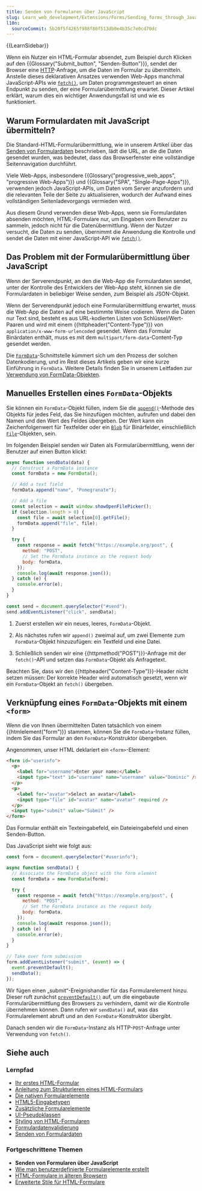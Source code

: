```yaml
---
title: Senden von Formularen über JavaScript
slug: Learn_web_development/Extensions/Forms/Sending_forms_through_JavaScript
l10n:
  sourceCommit: 5b20f5f4265f988f80f513db0e4b35c7e0cd70dc
---
```


{{LearnSidebar}}

Wenn ein Nutzer ein HTML-Formular absendet, zum Beispiel durch Klicken auf den {{Glossary("Submit_button", "Senden-Button")}}, sendet der Browser eine [HTTP](/de/docs/Web/HTTP)-Anfrage, um die Daten im Formular zu übermitteln. Anstelle dieses deklarativen Ansatzes verwenden Web-Apps manchmal JavaScript-APIs wie [`fetch()`](/de/docs/Web/API/Window/fetch), um Daten programmgesteuert an einen Endpunkt zu senden, der eine Formularübermittlung erwartet. Dieser Artikel erklärt, warum dies ein wichtiger Anwendungsfall ist und wie es funktioniert.

## Warum Formulardaten mit JavaScript übermitteln?

Die Standard-HTML-Formularübermittlung, wie in unserem Artikel über das [Senden von Formulardaten](/de/docs/Learn_web_development/Extensions/Forms/Sending_and_retrieving_form_data) beschrieben, lädt die URL, an die die Daten gesendet wurden, was bedeutet, dass das Browserfenster eine vollständige Seitennavigation durchführt.

Viele Web-Apps, insbesondere {{Glossary("progressive_web_apps", "progressive Web-Apps")}} und {{Glossary("SPA", "Single-Page-Apps")}}, verwenden jedoch JavaScript-APIs, um Daten vom Server anzufordern und die relevanten Teile der Seite zu aktualisieren, wodurch der Aufwand eines vollständigen Seitenladevorgangs vermieden wird.

Aus diesem Grund verwenden diese Web-Apps, wenn sie Formulardaten absenden möchten, HTML-Formulare nur, um Eingaben vom Benutzer zu sammeln, jedoch nicht für die Datenübermittlung. Wenn der Nutzer versucht, die Daten zu senden, übernimmt die Anwendung die Kontrolle und sendet die Daten mit einer JavaScript-API wie [`fetch()`](/de/docs/Web/API/Window/fetch).

## Das Problem mit der Formularübermittlung über JavaScript

Wenn der Serverendpunkt, an den die Web-App die Formulardaten sendet, unter der Kontrolle des Entwicklers der Web-App steht, können sie die Formulardaten in beliebiger Weise senden, zum Beispiel als JSON-Objekt.

Wenn der Serverendpunkt jedoch eine Formularübermittlung erwartet, muss die Web-App die Daten auf eine bestimmte Weise codieren. Wenn die Daten nur Text sind, besteht es aus URL-kodierten Listen von Schlüssel/Wert-Paaren und wird mit einem {{httpheader("Content-Type")}} von `application/x-www-form-urlencoded` gesendet. Wenn das Formular Binärdaten enthält, muss es mit dem `multipart/form-data`-Content-Typ gesendet werden.

Die [`FormData`](/de/docs/Web/API/FormData)-Schnittstelle kümmert sich um den Prozess der solchen Datenkodierung, und im Rest dieses Artikels geben wir eine kurze Einführung in `FormData`. Weitere Details finden Sie in unserem Leitfaden zur [Verwendung von FormData-Objekten](/de/docs/Web/API/XMLHttpRequest_API/Using_FormData_Objects).

## Manuelles Erstellen eines `FormData`-Objekts

Sie können ein `FormData`-Objekt füllen, indem Sie die [`append()`](/de/docs/Web/API/FormData/append)-Methode des Objekts für jedes Feld, das Sie hinzufügen möchten, aufrufen und dabei den Namen und den Wert des Feldes übergeben. Der Wert kann ein Zeichenfolgenwert für Textfelder oder ein [`Blob`](/de/docs/Web/API/Blob) für Binärfelder, einschließlich [`File`](/de/docs/Web/API/File)-Objekten, sein.

Im folgenden Beispiel senden wir Daten als Formularübermittlung, wenn der Benutzer auf einen Button klickt:

```js
async function sendData(data) {
  // Construct a FormData instance
  const formData = new FormData();

  // Add a text field
  formData.append("name", "Pomegranate");

  // Add a file
  const selection = await window.showOpenFilePicker();
  if (selection.length > 0) {
    const file = await selection[0].getFile();
    formData.append("file", file);
  }

  try {
    const response = await fetch("https://example.org/post", {
      method: "POST",
      // Set the FormData instance as the request body
      body: formData,
    });
    console.log(await response.json());
  } catch (e) {
    console.error(e);
  }
}

const send = document.querySelector("#send");
send.addEventListener("click", sendData);
```

1. Zuerst erstellen wir ein neues, leeres, `FormData`-Objekt.

2. Als nächstes rufen wir `append()` zweimal auf, um zwei Elemente zum `FormData`-Objekt hinzuzufügen: ein Textfeld und eine Datei.

3. Schließlich senden wir eine {{httpmethod("POST")}}-Anfrage mit der `fetch()`-API und setzen das `FormData`-Objekt als Anfragetext.

Beachten Sie, dass wir den {{httpheader("Content-Type")}}-Header nicht setzen müssen: Der korrekte Header wird automatisch gesetzt, wenn wir ein `FormData`-Objekt an `fetch()` übergeben.

## Verknüpfung eines `FormData`-Objekts mit einem `<form>`

Wenn die von Ihnen übermittelten Daten tatsächlich von einem {{htmlelement("form")}} stammen, können Sie die `FormData`-Instanz füllen, indem Sie das Formular an den `FormData`-Konstruktor übergeben.

Angenommen, unser HTML deklariert ein `<form>`-Element:

```html
<form id="userinfo">
  <p>
    <label for="username">Enter your name:</label>
    <input type="text" id="username" name="username" value="Dominic" />
  </p>
  <p>
    <label for="avatar">Select an avatar</label>
    <input type="file" id="avatar" name="avatar" required />
  </p>
  <input type="submit" value="Submit" />
</form>
```

Das Formular enthält ein Texteingabefeld, ein Dateieingabefeld und einen Senden-Button.

Das JavaScript sieht wie folgt aus:

```js
const form = document.querySelector("#userinfo");

async function sendData() {
  // Associate the FormData object with the form element
  const formData = new FormData(form);

  try {
    const response = await fetch("https://example.org/post", {
      method: "POST",
      // Set the FormData instance as the request body
      body: formData,
    });
    console.log(await response.json());
  } catch (e) {
    console.error(e);
  }
}

// Take over form submission
form.addEventListener("submit", (event) => {
  event.preventDefault();
  sendData();
});
```

Wir fügen einen „submit“-Ereignishandler für das Formularelement hinzu. Dieser ruft zunächst [`preventDefault()`](/de/docs/Web/API/Event/preventDefault) auf, um die eingebaute Formularübermittlung des Browsers zu verhindern, damit wir die Kontrolle übernehmen können. Dann rufen wir `sendData()` auf, was das Formularelement abruft und an den `FormData`-Konstruktor übergibt.

Danach senden wir die `FormData`-Instanz als HTTP-`POST`-Anfrage unter Verwendung von `fetch()`.

## Siehe auch

### Lernpfad

- [Ihr erstes HTML-Formular](/de/docs/Learn_web_development/Extensions/Forms/Your_first_form)
- [Anleitung zum Strukturieren eines HTML-Formulars](/de/docs/Learn_web_development/Extensions/Forms/How_to_structure_a_web_form)
- [Die nativen Formularelemente](/de/docs/Learn_web_development/Extensions/Forms/Basic_native_form_controls)
- [HTML5-Eingabetypen](/de/docs/Learn_web_development/Extensions/Forms/HTML5_input_types)
- [Zusätzliche Formularelemente](/de/docs/Learn_web_development/Extensions/Forms/Other_form_controls)
- [UI-Pseudoklassen](/de/docs/Learn_web_development/Extensions/Forms/UI_pseudo-classes)
- [Styling von HTML-Formularen](/de/docs/Learn_web_development/Extensions/Forms/Styling_web_forms)
- [Formulardatenvalidierung](/de/docs/Learn_web_development/Extensions/Forms/Form_validation)
- [Senden von Formulardaten](/de/docs/Learn_web_development/Extensions/Forms/Sending_and_retrieving_form_data)

### Fortgeschrittene Themen

- **Senden von Formularen über JavaScript**
- [Wie man benutzerdefinierte Formularelemente erstellt](/de/docs/Learn_web_development/Extensions/Forms/How_to_build_custom_form_controls)
- [HTML-Formulare in älteren Browsern](/de/docs/Learn_web_development/Extensions/Forms/HTML_forms_in_legacy_browsers)
- [Erweiterte Stile für HTML-Formulare](/de/docs/Learn_web_development/Extensions/Forms/Advanced_form_styling)
